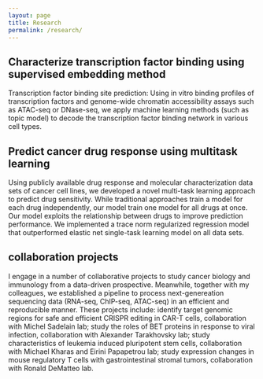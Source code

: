 ```yaml
---
layout: page
title: Research
permalink: /research/
---
```


## Characterize transcription factor binding using supervised embedding method
Transcription factor binding site prediction: Using in vitro binding profiles of transcription factors and genome-wide chromatin accessibility assays such as ATAC-seq or DNase-seq, we apply machine learning methods (such as topic model) to decode the transcription factor binding network in various cell types. 

## Predict cancer drug response using multitask learning
Using publicly available drug response and molecular characterization data sets of cancer cell lines, we developed a novel multi-task learning approach to predict drug sensitivity. While traditional approaches train a model for each drug independently, our model train one model for all drugs at once. Our model exploits the relationship between drugs to improve prediction performance. We implemented a trace norm regularized regression model that outperformed elastic net single-task learning model on all data sets.

## collaboration projects
I engage in a number of collaborative projects to study cancer biology and immunology from a data-driven prospective. Meanwhile, together with my colleagues, we established a pipeline to process next-genereation sequencing data (RNA-seq, ChIP-seq, ATAC-seq) in an efficient and reproducible manner. These projects include: 
identify target genomic regions for safe and efficient CRISPR editing in CAR-T cells, collaboration with Michel Sadelain lab;
study the roles of BET proteins in response to viral infection, collaboration with Alexander Tarakhovsky lab;
study characteristics of leukemia induced pluripotent stem cells, collaboration with Michael Kharas and Eirini Papapetrou lab;
study expression changes in mouse regulatory T cells with gastrointestinal stromal tumors, collaboration with Ronald DeMatteo lab. 
